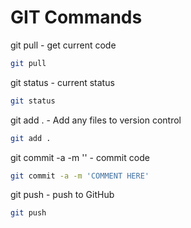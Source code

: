 # GIT Commands

git pull - get current code

```bash
git pull 
```

git status - current status

```bash
git status
```

git add . - Add any files to version control

```bash
git add . 
```

git commit -a -m '' - commit code
```bash
git commit -a -m 'COMMENT HERE'
```

git push - push to GitHub

```bash
git push
```
